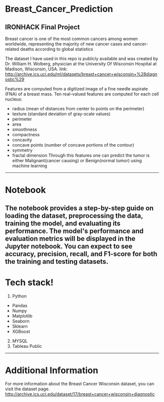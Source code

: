 # Breast_Cancer_Prediction
## IRONHACK Final Project
Breast cancer is one of the most common cancers among women worldwide, representing the majority of new cancer cases and cancer-related deaths according to global statistics

The dataset I have used in this repo is publicly available and was created by Dr. William H. Wolberg, physician at the University Of Wisconsin Hospital at Madison, Wisconsin, USA. link: http://archive.ics.uci.edu/ml/datasets/breast+cancer+wisconsin+%28diagnostic%29

Features are computed from a digitized image of a fine needle aspirate (FNA) of a breast mass.
Ten real-valued features are computed for each cell nucleus:

 - radius (mean of distances from center to points on the perimeter)
 - texture (standard deviation of gray-scale values)
 - perimeter
 - area
 - smoothness 
 - compactness 
 - concavity 
 - concave points (number of concave portions of the contour)
 - symmetry
 - fractal dimension 
Through this features one can predict the tumor is either Malignant(cancer causing) or Benign(normal tumor) using machine learning
--------------------------------------------------------------------------------------------------
# Notebook
The notebook provides a step-by-step guide on loading the dataset, preprocessing the data, training the model, and evaluating its performance.
The model's performance and evaluation metrics will be displayed in the Jupyter notebook. You can expect to see accuracy, precision, recall, and F1-score for both the training and testing datasets.
--------------------------------------------------------------------------------------------------
# Tech stack!
1. Python
- Pandas
- Numpy
- Matplotlib
- Seaborn
- Sklearn 
- XGBoost
2. MYSQL
3. Tableau Public
--------------------------------------------------------------------------------------------------
# Additional Information
For more information about the Breast Cancer Wisconsin dataset, you can visit the dataset page. http://archive.ics.uci.edu/dataset/17/breast+cancer+wisconsin+diagnostic
